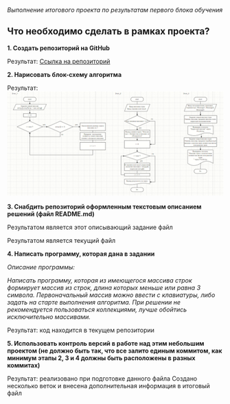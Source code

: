*Выполнение итогового проекта по результатам первого блока обучения*

## Что необходимо сделать в рамках проекта?
**1. Создать репозиторий на GitHub**

Результат: [Ссылка на репозиторий](https://github.com/Aleksandra-creator/Final-project.git)

**2. Нарисовать блок-схему алгоритма**

Результат: ![Блок схема алгоритма](Блок-схема.png)

**3. Снабдить репозиторий оформленным текстовым описанием решений (файл README.md)** 

Результатом является этот описывающий задание файл

Результатом является текущий файл

**4. Написать программу, которая дана в задании**

*Описание программы:*

*Написать программу, которая из имеющегося массива строк формирует массив из строк, длина которых меньше или равна 3 символа. Первоначальный массив можно ввести с клавиатуры, либо задать на старте выполнения алгоритма. При решении не рекомендуется пользоваться коллекциями, лучше обойтись исключительно массивами.*

Результат: код находится в текущем репозитории

**5. Использовать контроль версий в работе над этим небольшим проектом (не должно быть так, что все залито единым коммитом, как минимум этапы 2, 3 и 4 должны быть расположены в разных коммитах)**

Результат: реализовано при подготовке данного файла
Создано несколько веток и внесена дополнительная информация в итоговый файл
